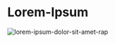 # Lorem-Ipsum
![lorem-ipsum-dolor-sit-amet-rap](https://github.com/user-attachments/assets/9f288449-a242-4ce8-80bd-442088826a49)
